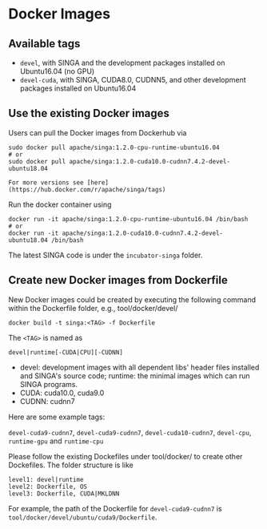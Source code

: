 <!--
    Licensed to the Apache Software Foundation (ASF) under one
    or more contributor license agreements.  See the NOTICE file
    distributed with this work for additional information
    regarding copyright ownership.  The ASF licenses this file
    to you under the Apache License, Version 2.0 (the
    "License"); you may not use this file except in compliance
    with the License.  You may obtain a copy of the License at

      http://www.apache.org/licenses/LICENSE-2.0

    Unless required by applicable law or agreed to in writing,
    software distributed under the License is distributed on an
    "AS IS" BASIS, WITHOUT WARRANTIES OR CONDITIONS OF ANY
    KIND, either express or implied.  See the License for the
    specific language governing permissions and limitations
    under the License.
-->
# Docker Images


## Available tags

* `devel`, with SINGA and the development packages installed on Ubuntu16.04 (no GPU)
* `devel-cuda`, with SINGA, CUDA8.0, CUDNN5, and other development packages installed on Ubuntu16.04

## Use the existing Docker images

Users can pull the Docker images from Dockerhub via

    sudo docker pull apache/singa:1.2.0-cpu-runtime-ubuntu16.04
    # or
    sudo docker pull apache/singa:1.2.0-cuda10.0-cudnn7.4.2-devel-ubuntu18.04
    
    For more versions see [here](https://hub.docker.com/r/apache/singa/tags)

Run the docker container using

    docker run -it apache/singa:1.2.0-cpu-runtime-ubuntu16.04 /bin/bash
    # or
    docker run -it apache/singa:1.2.0-cuda10.0-cudnn7.4.2-devel-ubuntu18.04 /bin/bash

The latest SINGA code is under the `incubator-singa` folder.

## Create new Docker images from Dockerfile

New Docker images could be created by executing the following command within the
Dockerfile folder, e.g., tool/docker/devel/

    docker build -t singa:<TAG> -f Dockerfile

The `<TAG>` is named as

    devel|runtime[-CUDA|CPU][-CUDNN]

* devel: development images with all dependent libs' header files installed and SINGA's source code; runtime: the minimal images which can run SINGA programs.
* CUDA: cuda10.0, cuda9.0
* CUDNN: cudnn7

Here are some example tags:

`devel-cuda9-cudnn7`, `devel-cuda9-cudnn7`, `devel-cuda10-cudnn7`, `devel-cpu`, `runtime-gpu` and `runtime-cpu`


Please follow the existing Dockefiles under tool/docker/ to create other Dockefiles.
The folder structure is like

    level1: devel|runtime
    level2: Dockerfile, OS
    level3: Dockerfile, CUDA|MKLDNN


For example, the path of the Dockerfile for `devel-cuda9-cudnn7` is `tool/docker/devel/ubuntu/cuda9/Dockerfile`.
